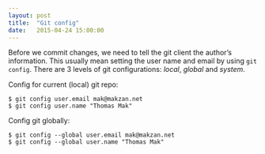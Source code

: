 ```yaml
---
layout: post
title:  "Git config"
date:   2015-04-24 15:00:00
---
```


Before we commit changes, we need to tell the git client the author’s information. This usually mean setting the user name and email by using `git config`. There are 3 levels of git configurations: _local_, _global_ and _system_.

Config for current (local) git repo:

~~~
$ git config user.email mak@makzan.net
$ git config user.name "Thomas Mak"
~~~

Config git globally:

~~~
$ git config --global user.email mak@makzan.net
$ git config --global user.name "Thomas Mak"
~~~
